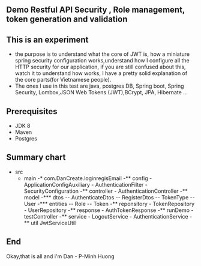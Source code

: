 ## Demo Restful API Security , Role management, token generation and validation

## This is an experiment

- the purpose is to understand what the core of JWT is, how a miniature spring security configuration works,understand how I configure all the HTTP security for our application, if you are still confused about this, watch it to understand how works, I have a pretty solid explanation of the core parts(for Vietnamese people).
- The ones I use in this test are java, postgres DB, Spring boot, Spring Security, Lombox,JSON Web Tokens (JWT),BCrypt, JPA, Hibernate ...
## Prerequisites

- JDK 8
- Maven
- Postgres

## Summary chart
 
- src
   - main
      -* com.DanCreate.loginregisEmail
          -** config 
                    - ApplicationConfigAuxiliary
                    - AuthenticationFilter
                    - SecurityConfiguration
          -** controller
                    - AuthenticationController
          -** model
               -*** dtos
                    -- AuthenticateDtos
                    -- RegisterDtos
                    -- TokenType
                    -- User
               -*** entities
                    -- Role
                    -- Token
          -** reponsitory
                    - TokenRepository
                    - UserRepository
          -** response
                    - AuthTokenResponse
          -** runDemo
                    - testController
          -** service
                    - LogoutService
                    - AuthenticationService
          -** util
                JwtServiceUtil
## End
Okay,that is all and i'm Dan - P-Minh Huong
